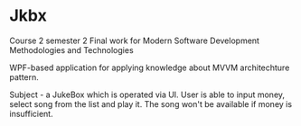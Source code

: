 # Jkbx
Course 2 semester 2 Final work for Modern Software Development Methodologies and Technologies 

WPF-based application for applying knowledge about MVVM architechture pattern. 

Subject - a JukeBox which is operated via UI. User is able to input money, select song from the list and play it. The song won't be available if money is insufficient. 
